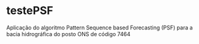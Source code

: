 # testePSF
Aplicação do algoritmo Pattern Sequence based Forecasting (PSF) para a bacia hidrográfica do posto ONS de código 7464
